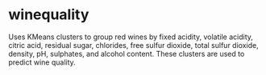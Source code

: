 # winequality
Uses KMeans clusters to group red wines by fixed acidity, volatile acidity, citric acid, residual sugar, chlorides, free sulfur dioxide, total sulfur dioxide, density, pH, sulphates, and alcohol content. These clusters are used to predict wine quality. 
